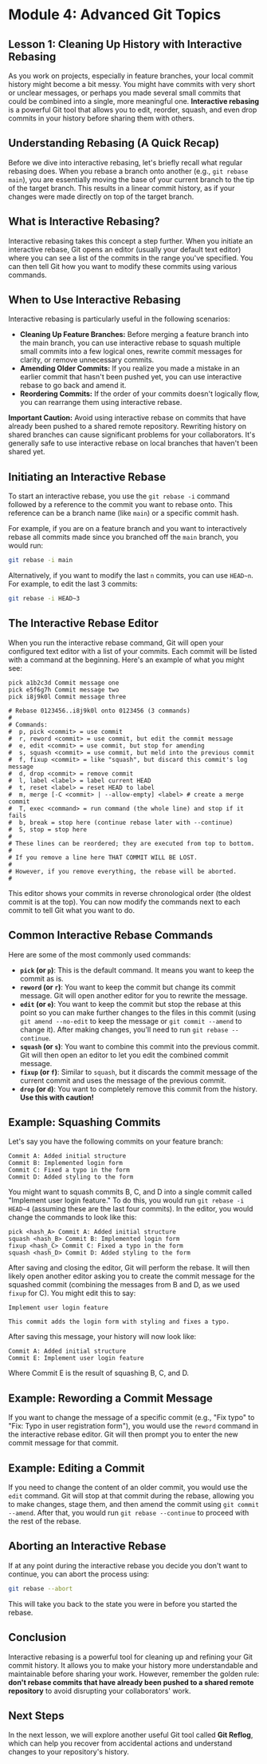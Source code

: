 # Module 4: Advanced Git Topics

## Lesson 1: Cleaning Up History with Interactive Rebasing

As you work on projects, especially in feature branches, your local commit history might become a bit messy. You might have commits with very short or unclear messages, or perhaps you made several small commits that could be combined into a single, more meaningful one. **Interactive rebasing** is a powerful Git tool that allows you to edit, reorder, squash, and even drop commits in your history before sharing them with others.

## Understanding Rebasing (A Quick Recap)

Before we dive into interactive rebasing, let's briefly recall what regular rebasing does. When you rebase a branch onto another (e.g., `git rebase main`), you are essentially moving the base of your current branch to the tip of the target branch. This results in a linear commit history, as if your changes were made directly on top of the target branch.

## What is Interactive Rebasing?

Interactive rebasing takes this concept a step further. When you initiate an interactive rebase, Git opens an editor (usually your default text editor) where you can see a list of the commits in the range you've specified. You can then tell Git how you want to modify these commits using various commands.

## When to Use Interactive Rebasing

Interactive rebasing is particularly useful in the following scenarios:

- **Cleaning Up Feature Branches:** Before merging a feature branch into the main branch, you can use interactive rebase to squash multiple small commits into a few logical ones, rewrite commit messages for clarity, or remove unnecessary commits.
- **Amending Older Commits:** If you realize you made a mistake in an earlier commit that hasn't been pushed yet, you can use interactive rebase to go back and amend it.
- **Reordering Commits:** If the order of your commits doesn't logically flow, you can rearrange them using interactive rebase.

**Important Caution:** Avoid using interactive rebase on commits that have already been pushed to a shared remote repository. Rewriting history on shared branches can cause significant problems for your collaborators. It's generally safe to use interactive rebase on local branches that haven't been shared yet.

## Initiating an Interactive Rebase

To start an interactive rebase, you use the `git rebase -i` command followed by a reference to the commit you want to rebase onto. This reference can be a branch name (like `main`) or a specific commit hash.

For example, if you are on a feature branch and you want to interactively rebase all commits made since you branched off the `main` branch, you would run:

```bash
git rebase -i main
```

Alternatively, if you want to modify the last `n` commits, you can use `HEAD~n`. For example, to edit the last 3 commits:

```bash
git rebase -i HEAD~3
```

## The Interactive Rebase Editor

When you run the interactive rebase command, Git will open your configured text editor with a list of your commits. Each commit will be listed with a command at the beginning. Here's an example of what you might see:

```
pick a1b2c3d Commit message one
pick e5f6g7h Commit message two
pick i8j9k0l Commit message three

# Rebase 0123456..i8j9k0l onto 0123456 (3 commands)
#
# Commands:
#  p, pick <commit> = use commit
#  r, reword <commit> = use commit, but edit the commit message
#  e, edit <commit> = use commit, but stop for amending
#  s, squash <commit> = use commit, but meld into the previous commit
#  f, fixup <commit> = like "squash", but discard this commit's log message
#  d, drop <commit> = remove commit
#  l, label <label> = label current HEAD
#  t, reset <label> = reset HEAD to label
#  m, merge [-C <commit> | --allow-empty] <label> # create a merge commit
#  T, exec <command> = run command (the whole line) and stop if it fails
#  b, break = stop here (continue rebase later with --continue)
#  S, stop = stop here
#
# These lines can be reordered; they are executed from top to bottom.
#
# If you remove a line here THAT COMMIT WILL BE LOST.
#
# However, if you remove everything, the rebase will be aborted.
#
```

This editor shows your commits in reverse chronological order (the oldest commit is at the top). You can now modify the commands next to each commit to tell Git what you want to do.

## Common Interactive Rebase Commands

Here are some of the most commonly used commands:

- **`pick` (or `p`)**: This is the default command. It means you want to keep the commit as is.
- **`reword` (or `r`)**: You want to keep the commit but change its commit message. Git will open another editor for you to rewrite the message.
- **`edit` (or `e`)**: You want to keep the commit but stop the rebase at this point so you can make further changes to the files in this commit (using `git amend --no-edit` to keep the message or `git commit --amend` to change it). After making changes, you'll need to run `git rebase --continue`.
- **`squash` (or `s`)**: You want to combine this commit into the previous commit. Git will then open an editor to let you edit the combined commit message.
- **`fixup` (or `f`)**: Similar to `squash`, but it discards the commit message of the current commit and uses the message of the previous commit.
- **`drop` (or `d`)**: You want to completely remove this commit from the history. **Use this with caution!**

## Example: Squashing Commits

Let's say you have the following commits on your feature branch:

```
Commit A: Added initial structure
Commit B: Implemented login form
Commit C: Fixed a typo in the form
Commit D: Added styling to the form
```

You might want to squash commits B, C, and D into a single commit called "Implement user login feature." To do this, you would run `git rebase -i HEAD~4` (assuming these are the last four commits). In the editor, you would change the commands to look like this:

```
pick <hash_A> Commit A: Added initial structure
squash <hash_B> Commit B: Implemented login form
fixup <hash_C> Commit C: Fixed a typo in the form
squash <hash_D> Commit D: Added styling to the form
```

After saving and closing the editor, Git will perform the rebase. It will then likely open another editor asking you to create the commit message for the squashed commit (combining the messages from B and D, as we used `fixup` for C). You might edit this to say:

```
Implement user login feature

This commit adds the login form with styling and fixes a typo.
```

After saving this message, your history will now look like:

```
Commit A: Added initial structure
Commit E: Implement user login feature
```

Where Commit E is the result of squashing B, C, and D.

## Example: Rewording a Commit Message

If you want to change the message of a specific commit (e.g., "Fix typo" to "Fix: Typo in user registration form"), you would use the `reword` command in the interactive rebase editor. Git will then prompt you to enter the new commit message for that commit.

## Example: Editing a Commit

If you need to change the content of an older commit, you would use the `edit` command. Git will stop at that commit during the rebase, allowing you to make changes, stage them, and then amend the commit using `git commit --amend`. After that, you would run `git rebase --continue` to proceed with the rest of the rebase.

## Aborting an Interactive Rebase

If at any point during the interactive rebase you decide you don't want to continue, you can abort the process using:

```bash
git rebase --abort
```

This will take you back to the state you were in before you started the rebase.

## Conclusion

Interactive rebasing is a powerful tool for cleaning up and refining your Git commit history. It allows you to make your history more understandable and maintainable before sharing your work. However, remember the golden rule: **don't rebase commits that have already been pushed to a shared remote repository** to avoid disrupting your collaborators' work.

## Next Steps

In the next lesson, we will explore another useful Git tool called **Git Reflog**, which can help you recover from accidental actions and understand changes to your repository's history.

```

```
